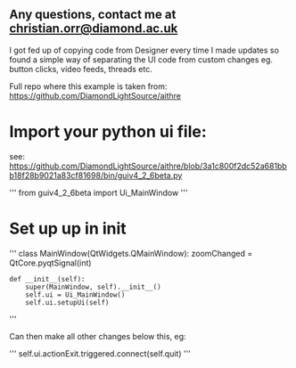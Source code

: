 ## Any questions, contact me at christian.orr@diamond.ac.uk

I got fed up of copying code from Designer every time I made updates so found a simple way of separating the UI code from custom changes eg. button clicks, video feeds, threads etc. 

Full repo where this example is taken from: https://github.com/DiamondLightSource/aithre

# Import your python ui file:

see: https://github.com/DiamondLightSource/aithre/blob/3a1c800f2dc52a681bbb18f28b9021a83cf81698/bin/guiv4_2_6beta.py

'''
from guiv4_2_6beta import Ui_MainWindow
'''

# Set up up in init

'''
class MainWindow(QtWidgets.QMainWindow):
    zoomChanged = QtCore.pyqtSignal(int)

    def __init__(self):
        super(MainWindow, self).__init__()
        self.ui = Ui_MainWindow()
        self.ui.setupUi(self)
'''

Can then make all other changes below this, eg:

'''
        self.ui.actionExit.triggered.connect(self.quit)
'''